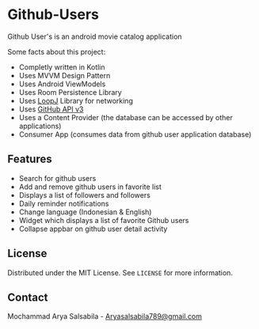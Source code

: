 # Github-Users

Github User's is an android movie catalog application

Some facts about this project:

- Completly written in Kotlin
- Uses MVVM Design Pattern
- Uses Android ViewModels
- Uses Room Persistence Library
- Uses [LoopJ](https://loopj.com/android-async-http/) Library for networking
- Uses [GitHub API v3](https://developer.github.com/v3/)
- Uses a Content Provider (the database can be accessed by other applications)
- Consumer App (consumes data from github user application database)

## Features

- Search for github users
- Add and remove github users in favorite list
- Displays a list of followers and followers
- Daily reminder notifications
- Change language (Indonesian & English)
- Widget which displays a list of favorite Github users
- Collapse appbar on github user detail activity

## License

Distributed under the MIT License. See `LICENSE` for more information.

## Contact

Mochammad Arya Salsabila - Aryasalsabila789@gmail.com
